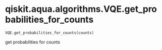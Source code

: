 # qiskit.aqua.algorithms.VQE.get\_probabilities\_for\_counts

`VQE.get_probabilities_for_counts(counts)`

get probabilities for counts

